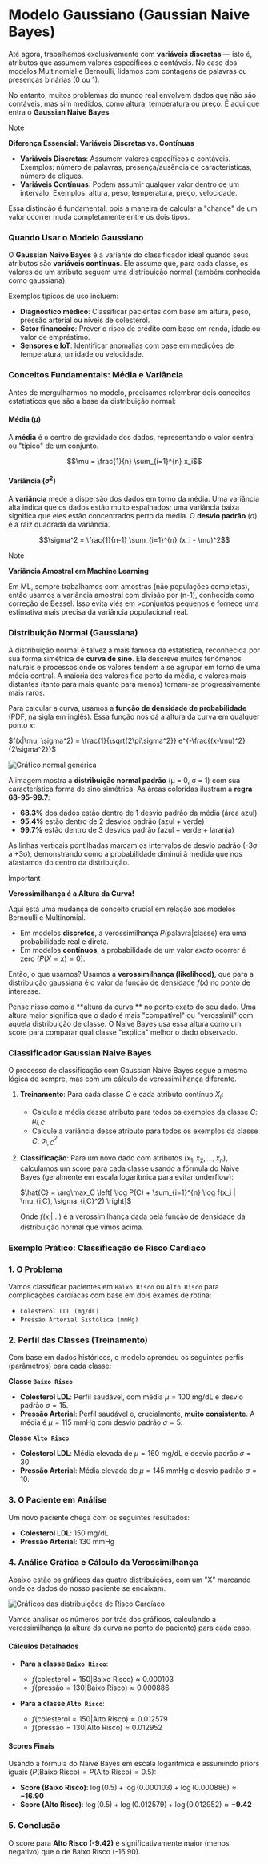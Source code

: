 # Modelo Gaussiano (Gaussian Naive Bayes)

Até agora, trabalhamos exclusivamente com **variáveis discretas** — isto é, atributos que assumem valores específicos e contáveis. No caso dos modelos Multinomial e Bernoulli, lidamos com contagens de palavras ou presenças binárias (0 ou 1).

No entanto, muitos problemas do mundo real envolvem dados que não são contáveis, mas sim medidos, como altura, temperatura ou preço. É aqui que entra o **Gaussian Naive Bayes**.

> [!NOTE]
> **Diferença Essencial: Variáveis Discretas vs. Contínuas**
>
> - **Variáveis Discretas**: Assumem valores específicos e contáveis. Exemplos: número de palavras, presença/ausência de características, número de cliques.
> - **Variáveis Contínuas**: Podem assumir qualquer valor dentro de um intervalo. Exemplos: altura, peso, temperatura, preço, velocidade.
>
> Essa distinção é fundamental, pois a maneira de calcular a "chance" de um valor ocorrer muda completamente entre os dois tipos.

### Quando Usar o Modelo Gaussiano

O **Gaussian Naive Bayes** é a variante do classificador ideal quando seus atributos são **variáveis contínuas**. Ele assume que, para cada classe, os valores de um atributo seguem uma distribuição normal (também conhecida como gaussiana).

Exemplos típicos de uso incluem:

- **Diagnóstico médico**: Classificar pacientes com base em altura, peso, pressão arterial ou níveis de colesterol.
- **Setor financeiro**: Prever o risco de crédito com base em renda, idade ou valor de empréstimo.
- **Sensores e IoT**: Identificar anomalias com base em medições de temperatura, umidade ou velocidade.

### Conceitos Fundamentais: Média e Variância

Antes de mergulharmos no modelo, precisamos relembrar dois conceitos estatísticos que são a base da distribuição normal:

#### Média ($\mu$)
A **média** é o centro de gravidade dos dados, representando o valor central ou "típico" de um conjunto.

$$\mu = \frac{1}{n} \sum_{i=1}^{n} x_i$$

#### Variância ($\sigma^2$)
A **variância** mede a dispersão dos dados em torno da média. Uma variância alta indica que os dados estão muito espalhados; uma variância baixa significa que eles estão concentrados perto da média. O **desvio padrão** ($\sigma$) é a raiz quadrada da variância.

$$\sigma^2 = \frac{1}{n-1} \sum_{i=1}^{n} (x_i - \mu)^2$$

>[!NOTE]
>**Variância Amostral em Machine Learning**
>
>Em ML, sempre trabalhamos com amostras (não populações completas), então usamos a variância amostral com divisão por (n-1), conhecida como correção de Bessel. Isso evita viés em >conjuntos pequenos e fornece uma estimativa mais precisa da variância populacional real.


### Distribuição Normal (Gaussiana)

A distribuição normal é talvez a mais famosa da estatística, reconhecida por sua forma simétrica de **curva de sino**. Ela descreve muitos fenômenos naturais e processos onde os valores tendem a se agrupar em torno de uma média central. A maioria dos valores fica perto da média, e valores mais distantes (tanto para mais quanto para menos) tornam-se progressivamente mais raros.

Para calcular a curva, usamos a **função de densidade de probabilidade** (PDF, na sigla em inglês). Essa função nos dá a altura da curva em qualquer ponto $x$:

$f(x|\mu, \sigma^2) = \frac{1}{\sqrt{2\pi\sigma^2}} e^{-\frac{(x-\mu)^2}{2\sigma^2}}$

![Gráfico normal genérica](figures/dist_normal_generica.png)

A imagem mostra a **distribuição normal padrão** (μ = 0, σ = 1) com sua característica forma de sino simétrica. As áreas coloridas ilustram a **regra 68-95-99.7**:

- **68.3%** dos dados estão dentro de 1 desvio padrão da média (área azul)
- **95.4%** estão dentro de 2 desvios padrão (azul + verde)
- **99.7%** estão dentro de 3 desvios padrão (azul + verde + laranja)

As linhas verticais pontilhadas marcam os intervalos de desvio padrão (-3σ a +3σ), demonstrando como a probabilidade diminui à medida que nos afastamos do centro da distribuição.

> [!IMPORTANT]
> **Verossimilhança é a Altura da Curva!**
>
> Aqui está uma mudança de conceito crucial em relação aos modelos Bernoulli e Multinomial.
>
> - Em modelos **discretos**, a verossimilhança $P(\text{palavra}|\text{classe})$ era uma probabilidade real e direta.
> - Em modelos **contínuos**, a probabilidade de um valor *exato* ocorrer é zero ($P(X=x) = 0$).
>
> Então, o que usamos? Usamos a **verossimilhança (likelihood)**, que para a distribuição gaussiana é o valor da função de densidade $f(x)$ no ponto de interesse.
>
> Pense nisso como a **altura da curva ** no ponto exato do seu dado. Uma altura maior significa que o dado é mais "compatível" ou "verossímil" com aquela distribuição de classe. O Naive Bayes usa essa altura como um score para comparar qual classe "explica" melhor o dado observado.

### Classificador Gaussian Naive Bayes

O processo de classificação com Gaussian Naive Bayes segue a mesma lógica de sempre, mas com um cálculo de verossimilhança diferente.

1.  **Treinamento**: Para cada classe $C$ e cada atributo contínuo $X_i$:
    * Calcule a média desse atributo para todos os exemplos da classe $C$: $\mu_{i,C}$
    * Calcule a variância desse atributo para todos os exemplos da classe $C$: $\sigma_{i,C}^2$

2.  **Classificação**: Para um novo dado com atributos $(x_1, x_2, ..., x_n)$, calculamos um score para cada classe usando a fórmula do Naive Bayes (geralmente em escala logarítmica para evitar underflow):

    $\hat{C} = \arg\max_C \left[ \log P(C) + \sum_{i=1}^{n} \log f(x_i | \mu_{i,C}, \sigma_{i,C}^2) \right]$

    Onde $f(x_i | ...)$ é a verossimilhança dada pela função de densidade da distribuição normal que vimos acima.

### Exemplo Prático: Classificação de Risco Cardíaco

### 1. O Problema

Vamos classificar pacientes em `Baixo Risco` ou `Alto Risco` para complicações cardíacas com base em dois exames de rotina:

* `Colesterol LDL (mg/dL)`
* `Pressão Arterial Sistólica (mmHg)`

### 2. Perfil das Classes (Treinamento)

Com base em dados históricos, o modelo aprendeu os seguintes perfis (parâmetros) para cada classe:

**Classe `Baixo Risco`**
* **Colesterol LDL**: Perfil saudável, com média $\mu = 100 \text{ mg/dL}$ e desvio padrão $\sigma = 15$.
* **Pressão Arterial**: Perfil saudável e, crucialmente, **muito consistente**. A média é $\mu = 115 \text{ mmHg}$ com desvio padrão $\sigma = 5$.

**Classe `Alto Risco`**
* **Colesterol LDL**: Média elevada de $\mu = 160 \text{ mg/dL}$ e desvio padrão $\sigma = 30$
* **Pressão Arterial**: Média elevada de $\mu = 145 \text{ mmHg}$ e desvio padrão $\sigma = 10$.

### 3. O Paciente em Análise

Um novo paciente chega com os seguintes resultados:

* **Colesterol LDL**: 150 mg/dL
* **Pressão Arterial**: 130 mmHg

### 4. Análise Gráfica e Cálculo da Verossimilhança

Abaixo estão os gráficos das quatro distribuições, com um "X" marcando onde os dados do nosso paciente se encaixam.

![Gráficos das distribuições de Risco Cardíaco](figures/risco_cardiaco_distribuicoes.png)

Vamos analisar os números por trás dos gráficos, calculando a verossimilhança (a altura da curva no ponto do paciente) para cada caso.

#### Cálculos Detalhados

* **Para a classe `Baixo Risco`**:
    * $f(\text{colesterol}=150 | \text{Baixo Risco}) \approx 0.000103$
    * $f(\text{pressão}=130 | \text{Baixo Risco}) \approx 0.000886$
    

* **Para a classe `Alto Risco`**:
    * $f(\text{colesterol}=150 | \text{Alto Risco}) \approx 0.012579$
    * $f(\text{pressão}=130 | \text{Alto Risco}) \approx 0.012952$
   

#### Scores Finais

Usando a fórmula do Naive Bayes em escala logarítmica e assumindo priors iguais ($P(\text{Baixo Risco}) = P(\text{Alto Risco}) = 0.5$):

* **Score (Baixo Risco)**: $\log(0.5) + \log(0.000103) + \log(0.000886) \approx \mathbf{-16.90}$
* **Score (Alto Risco)**: $\log(0.5) + \log(0.012579) + \log(0.012952) \approx \mathbf{-9.42}$

### 5. Conclusão

O score para **Alto Risco (-9.42)** é significativamente maior (menos negativo) que o de Baixo Risco (-16.90).
